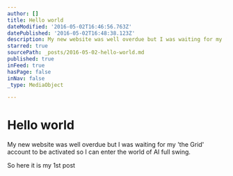 ```yaml
---
author: []
title: Hello world
dateModified: '2016-05-02T16:46:56.763Z'
datePublished: '2016-05-02T16:48:38.123Z'
description: My new website was well overdue but I was waiting for my ‘the Grid’ account to be activated so I can enter the world of AI full swing.
starred: true
sourcePath: _posts/2016-05-02-hello-world.md
published: true
inFeed: true
hasPage: false
inNav: false
_type: MediaObject

---
```

# Hello world

My new website was well overdue but I was waiting for my 'the Grid' account to be activated so I can enter the world of AI full swing.

So here it is my 1st post